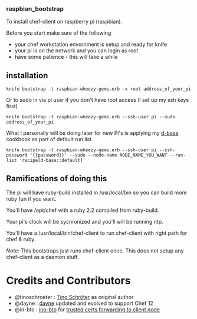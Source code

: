 ### raspbian_bootstrap ###

To install chef-client on raspberry pi (raspbian).  

Before you start make sure of the following
* your chef workstation envornment is setup and ready for knife
* your pi is on the network and you can login as root
* have some patience - this will take a while

## installation ##

    knife bootstrap -t raspbian-wheezy-gems.erb -x root address_of_your_pi

Or to sudo in via pi user if you don't have root access (I set up my ssh keys first)

    knife bootstrap -t raspbian-wheezy-gems.erb --ssh-user pi --sudo address_of_your_pi

What I personally will be doing later for new Pi's is applying my [d-base](https://github.com/dayne/d-base) cookbook as part of default run list.

    knife bootstrap -t raspbian-wheezy-gems.erb --ssh-user pi --ssh-password '{{password}}' --sudo --node-name NODE_NAME_YOU_WANT --run-list 'recipe[d-base::default]'

## Ramifications of doing this ##

The pi will have ruby-build installed in /usr/local/bin so you can build more ruby fun if you want.

You'll have /opt/chef with a ruby 2.2 compiled from ruby-build.

Your pi's clock will be sycnronized and you'll will be running ntp.

You'll have a /usr/local/bin/chef-client to run chef-client with right path for chef & ruby.

*Note:* This bootstraps just runs chef-client once.  This does not setup any chef-client as a daemon stuff.

# Credits and Contributors

* @tinoschroeter : [Tino Schröter](https://github.com/tinoschroeter/raspbian_bootstrap) as original author
* @dayne : [dayne](http://dayne.broderson.org) updated and evolved to support Chef 12
* @in-bto : [ino-bto](https://github.com/ino-bto) for [trusted certs forwarding to client node](https://github.com/dayne/raspbian_bootstrap/pull/1)
